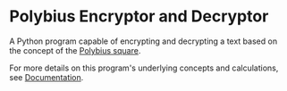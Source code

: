 # Polybius Encryptor and Decryptor
A Python program capable of encrypting and decrypting a text based on the concept of the [Polybius square](https://en.wikipedia.org/wiki/Polybius_square).

For more details on this program's underlying concepts and calculations, see [Documentation](Documentation.md).
